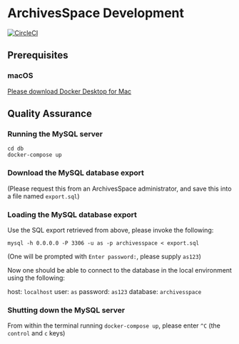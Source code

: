 # ArchivesSpace Development
[![CircleCI](https://circleci.com/gh/jrgriffiniii/archivesspace-development.svg?style=svg)](https://circleci.com/gh/jrgriffiniii/archivesspace-development)

## Prerequisites

### macOS

[Please download Docker Desktop for Mac](https://docs.docker.com/docker-for-mac/)

## Quality Assurance

### Running the MySQL server

```
cd db
docker-compose up
```

### Download the MySQL database export

(Please request this from an ArchivesSpace administrator, and save this into a file named `export.sql`)

### Loading the MySQL database export

Use the SQL export retrieved from above, please invoke the following:
```
mysql -h 0.0.0.0 -P 3306 -u as -p archivesspace < export.sql
```

(One will be prompted with `Enter password:`, please supply `as123`)

Now one should be able to connect to the database in the local environment using
the following:

host: `localhost`
user: `as`
password: `as123`
database: `archivesspace`

### Shutting down the MySQL server

From within the terminal running `docker-compose up`, please enter `^C` (the `control` and `c` keys)
